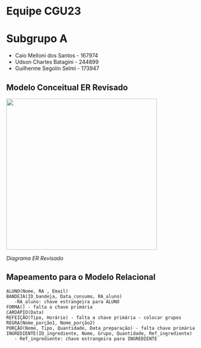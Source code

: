 # Equipe CGU23

# Subgrupo A
* Caio Melloni dos Santos - 167974
* Udson Charles Batagini - 244899
* Guilherme Segolin Selmi - 173947

## Modelo Conceitual ER Revisado

<img src="https://drive.google.com/file/d/1_FgeY1Yc060Qf8oukuzfJCG6cqMqctgK/view?ts=64ef9606" width="400px" height="auto">

*Diagrama ER Revisado*

## Mapeamento para o Modelo Relacional
~~~
ALUNO(Nome, RA , Email)
BANDEJA(ID_bandeja, Data_consumo, RA_aluno)
   -RA_aluno: chave estrangeira para ALUNO
FORMA() - falta a chave primária
CARDÁPIO(Data)
REFEIÇÃO(Tipo, Horário) - falta a chave primária - colocar grupos
REGRA(Nome_porção1, Nome_porção2)
PORÇÃO(Nome, Tipo, Quantidade, Data_preparação) - falta chave primária
INGREDIENTE(ID_ingrediente, Nome, Grupo, Quantidade, Ref_ingrediente)
   - Ref_ingrediente: chave estrangeira para INGREDIENTE
~~~
